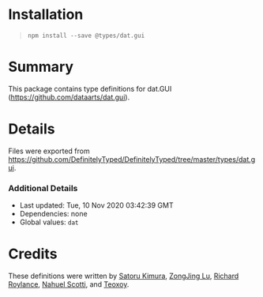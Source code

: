 # Installation
> `npm install --save @types/dat.gui`

# Summary
This package contains type definitions for dat.GUI (https://github.com/dataarts/dat.gui).

# Details
Files were exported from https://github.com/DefinitelyTyped/DefinitelyTyped/tree/master/types/dat.gui.

### Additional Details
 * Last updated: Tue, 10 Nov 2020 03:42:39 GMT
 * Dependencies: none
 * Global values: `dat`

# Credits
These definitions were written by [Satoru Kimura](https://github.com/gyohk), [ZongJing Lu](https://github.com/sonic3d), [Richard Roylance](https://github.com/rroylance), [Nahuel Scotti](https://github.com/singuerinc), and [Teoxoy](https://github.com/teoxoy).
